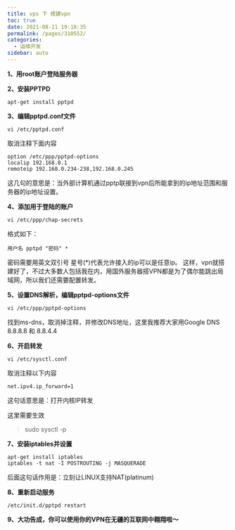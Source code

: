 ```yaml
---
title: vps 下 搭建vpn
toc: true
date: 2021-08-11 19:18:35
permalink: /pages/310552/
categories:
  - 运维开发
sidebar: auto
---
```


**1、用root账户登陆服务器**

**2、安装PPTPD**

```
apt-get install pptpd
```

**3、编辑pptpd.conf文件**

```
vi /etc/pptpd.conf
```

取消注释下面内容

```
option /etc/ppp/pptpd-options
localip 192.168.0.1
remoteip 192.168.0.234-238,192.168.0.245
```

这几句的意思是：当外部计算机通过pptp联接到vpn后所能拿到的ip地址范围和服务器的ip地址设置。

**4、添加用于登陆的账户**

```
vi /etc/ppp/chap-secrets
```

格式如下：

```
用户名 pptpd "密码" *
```

密码需要用英文双引号
星号(*)代表允许接入的ip可以是任意ip。
这样，vpn就搭建好了，不过大多数人包括我在内，用国外服务器搭VPN都是为了偶尔能跳出局域网，所以我们还需要配置转发。

**5、设置DNS解析，编辑pptpd-options文件**

```
vi /etc/ppp/pptpd-options
```

找到ms-dns，取消掉注释，并修改DNS地址，这里我推荐大家用Google DNS 8.8.8.8 和 8.8.4.4

**6、开启转发**

```
vi /etc/sysctl.conf
```

取消注释以下内容

```
net.ipv4.ip_forward=1
```

这句话意思是：打开内核IP转发

这里需要生效 

>  sudo sysctl -p

**7、安装iptables并设置**

```
apt-get install iptables
iptables -t nat -I POSTROUTING -j MASQUERADE
```

后面这句话作用是：立刻让LINUX支持NAT(platinum)

**8、重新启动服务**

```
/etc/init.d/pptpd restart
```

**9、大功告成，你可以使用你的VPN在无疆的互联网中翱翔啦～**
